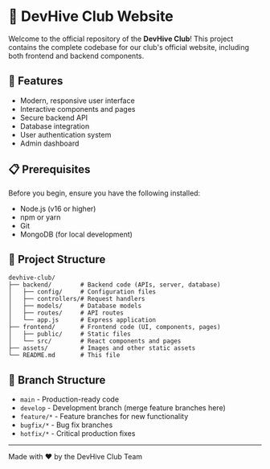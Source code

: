 # 🐝 DevHive Club Website

Welcome to the official repository of the **DevHive Club**! This project contains the complete codebase for our club's official website, including both frontend and backend components.

## 🚀 Features

- Modern, responsive user interface
- Interactive components and pages
- Secure backend API
- Database integration
- User authentication system
- Admin dashboard

## 📋 Prerequisites

Before you begin, ensure you have the following installed:

- Node.js (v16 or higher)
- npm or yarn
- Git
- MongoDB (for local development)


## 📁 Project Structure

```
devhive-club/
├── backend/        # Backend code (APIs, server, database)
│   ├── config/     # Configuration files
│   ├── controllers/# Request handlers
│   ├── models/     # Database models
│   ├── routes/     # API routes
│   └── app.js      # Express application
├── frontend/       # Frontend code (UI, components, pages)
│   ├── public/     # Static files
│   └── src/        # React components and pages
├── assets/         # Images and other static assets
└── README.md       # This file
```

## 🌳 Branch Structure

- `main` - Production-ready code
- `develop` - Development branch (merge feature branches here)
- `feature/*` - Feature branches for new functionality
- `bugfix/*` - Bug fix branches
- `hotfix/*` - Critical production fixes


---

Made with ❤️ by the DevHive Club Team
